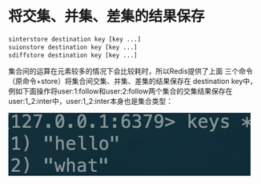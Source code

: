 # 将交集、并集、差集的结果保存

```text
sinterstore destination key [key ...]
suionstore destination key [key ...]
sdiffstore destination key [key ...]
```

集合间的运算在元素较多的情况下会比较耗时，所以Redis提供了上面 三个命令（原命令+store）将集合间交集、并集、差集的结果保存在 destination key中，例如下面操作将user:1:follow和user:2:follow两个集合的交集结果保存在user:1\_2:inter中，user:1\_2:inter本身也是集合类型：

![](../../.gitbook/assets/image%20%2861%29.png)


